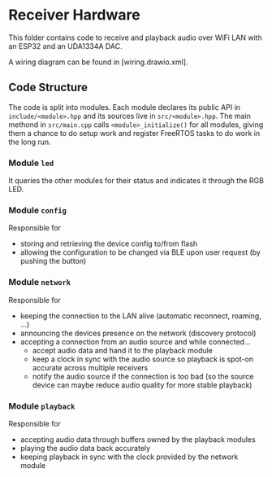 # Receiver Hardware

This folder contains code to receive and playback audio over WiFi LAN with
an ESP32 and an UDA1334A DAC.

A wiring diagram can be found in [wiring.drawio.xml].

## Code Structure

The code is split into modules. Each module declares its public API in
`include/<module>.hpp` and its sources live in `src/<module>.hpp`. The main
methond in `src/main.cpp` calls `<module>_initialize()` for all modules,
giving them a chance to do setup work and register FreeRTOS tasks to do
work in the long run.

### Module `led`

It queries the other modules for their status and indicates it through
the RGB LED.

### Module `config`

Responsible for
* storing and retrieving the device config to/from flash
* allowing the configuration to be changed via BLE upon user request (by pushing the button)

### Module `network`

Responsible for
* keeping the connection to the LAN alive (automatic reconnect, roaming, ...)
* announcing the devices presence on the network (discovery protocol)
* accepting a connection from an audio source and while connected...
  * accept audio data and hand it to the playback module
  * keep a clock in sync with the audio source so playback is spot-on accurate across multiple receivers
  * notify the audio source if the connection is too bad (so the source device can maybe reduce audio quality for more stable playback)

### Module `playback`

Responsible for
* accepting audio data through buffers owned by the playback modules
* playing the audio data back accurately
* keeping playback in sync with the clock provided by the network module
